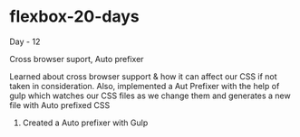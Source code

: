 # flexbox-20-days

Day - 12

Cross browser suport, Auto prefixer

Learned about cross browser support & how it can affect our CSS if not taken in consideration.
Also, implemented a Aut Prefixer with the help of gulp which watches our CSS files as we change them and generates a new file with Auto prefixed CSS 

1. Created a Auto prefixer with Gulp
